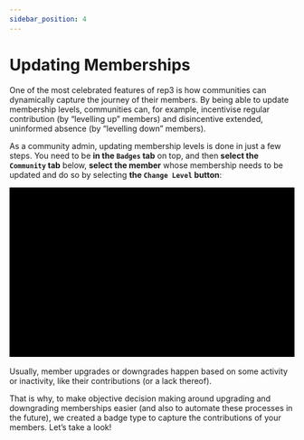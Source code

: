 ```yaml
---
sidebar_position: 4
---
```


# Updating Memberships

One of the most celebrated features of rep3 is how communities can dynamically capture the journey of their members. By being able to update membership levels, communities can, for example, incentivise regular contribution (by “levelling up” members) and disincentive extended, uninformed absence (by “levelling down” members).

As a community admin, updating membership levels is done in just a few steps. 
You need to be **in the `Badges` tab** on top, and then **select the `Community` tab** below, **select the member** whose membership needs to be updated and do so by selecting **the `Change Level` button**:

![](../img/015-change_membership_level.gif)

Usually, member upgrades or downgrades happen based on some activity or inactivity, like their contributions (or a lack thereof). 

That is why, to make objective decision making around upgrading and downgrading memberships easier (and also to automate these processes in the future), we created a badge type to capture the contributions of your members. Let’s take a look!
